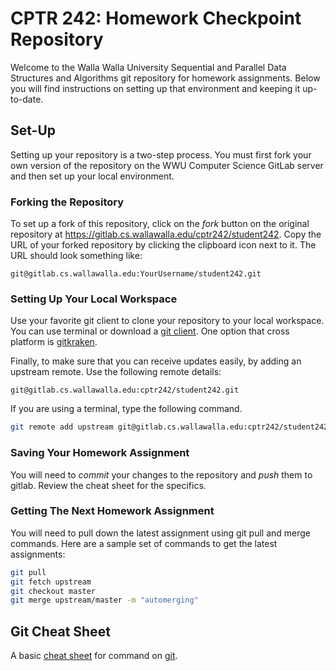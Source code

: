 # CPTR 242: Homework Checkpoint Repository

Welcome to the Walla Walla University Sequential and Parallel Data Structures and Algorithms git repository for homework assignments.
Below you will find instructions on setting up that environment and keeping it up-to-date.

## Set-Up

Setting up your repository is a two-step process.
You must first fork your own version of the repository on the WWU Computer Science GitLab server and then set up your local environment.

### Forking the Repository

To set up a fork of this repository, click on the *fork* button on the original repository at <https://gitlab.cs.wallawalla.edu/cptr242/student242>.
Copy the URL of your forked repository by clicking the clipboard icon next to it.
The URL should look something like:

```text
git@gitlab.cs.wallawalla.edu:YourUsername/student242.git
```

### Setting Up Your Local Workspace

Use your favorite git client to clone your repository to your local workspace.
You can use terminal or download a [git client](https://git-scm.com/downloads/guis).
One option that cross platform is [gitkraken](https://www.gitkraken.com/).

Finally, to make sure that you can receive updates easily, by adding an upstream remote.
Use the following remote details:

```text
git@gitlab.cs.wallawalla.edu:cptr242/student242.git
```

If you are using a terminal, type the following command.

```sh
git remote add upstream git@gitlab.cs.wallawalla.edu:cptr242/student242.git
```

### Saving Your Homework Assignment

You will need to _commit_ your changes to the repository and _push_ them to gitlab.
Review the cheat sheet for the specifics.

### Getting The Next Homework Assignment

You will need to pull down the latest assignment using  git pull and merge commands.
Here are a sample set of commands to get the latest assignments:

```sh
git pull
git fetch upstream
git checkout master
git merge upstream/master -m "automerging"
```

## Git Cheat Sheet

A basic [cheat sheet](https://www.git-tower.com/blog/git-cheat-sheet/) for command on [git](https://git-scm.com/).
